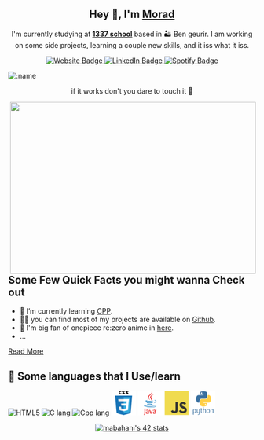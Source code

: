 <h2 align="center">
      Hey 👋, I'm <a href="https://www.twitter.com">Morad</a>
</h2>

<p align="center">I'm currently studying at <strong><a href="https://www.1337.ma/"> 1337 school</a></strong> based in 🏜️ Ben geurir. I am working on some side projects, learning a couple new skills, and it iss what it iss.</p>
   <p align="center">
      <a href="https://www.twitter.com">
         <img src="https://img.shields.io/badge/-1337.ma-4E69C8?style=flat-square&amp;labelColor=4E69C8&amp;logo=Firefox&amp;link=https://www.twitter.com" alt="Website Badge">
      </a>
      <a href="https://www.linkedin.com/in/morad-abahni-99495323b/">
         <img src="https://img.shields.io/badge/-@moradab-0077B5?style=flat-square&amp;labelColor=0077B5&amp;logo=LinkedIn&amp;link=https://www.linkedin.com/in/morad-abahni-99495323b/" alt="LinkedIn Badge">
      </a> 
      <a href="https://open.spotify.com/user/31qpgykymbgnfsn3bxkqgl5klj3u">
         <img src="https://img.shields.io/badge/-@Czar%20slayer-1ED760?style=flat-square&amp;labelColor=fff&amp;logo=Spotify&amp;link=https://open.spotify.com/user/31qpgykymbgnfsn3bxkqgl5klj3u" alt="Spotify Badge">
      </a>
   </p>
   <img src="https://count.getloli.com/get/Czarslayer?theme=rule34" alt=":name" />
<p align="center">if it works don't you dare to touch it 🤫</p>
<img align="right" src="https://gifdb.com/images/high/cartoon-character-louise-belcher-coding-is-fun-ctmkcciuc1gyxos2.gif" width="500" height="350"/>
<h2 >Some Few Quick Facts you might wanna Check out</h2>
<ul>
   <li>🔭 I’m currently learning <a href="https://github.com/Czarslayer/cpp_project-42">CPP</a>.</li>
   <li>👨‍💻 you can find most of my projects are available on <a href="https://github.com/Czarslayer">Github</a>.</li>
   <li>🥣 I'm big fan of <del>onepiece</del> re:zero anime in <a href="https://aniwave.to/watch/rezero-starting-life-in-another-world.jv78/ep-1">here</a>.</li>
   <li>...</li>


   
</ul>
<p><a target="_blank" href="https://1337.ma">Read More</a></p>
<h2>🚀 Some languages that I Use/learn</h2>
<p>
   <img src="https://cdn.jsdelivr.net/gh/devicons/devicon/icons/html5/html5-original.svg" alt="HTML5" width="50" height="50" />
   <img  src="https://cdn.jsdelivr.net/gh/devicons/devicon/icons/c/c-original.svg" alt="C lang" width="50" height="50" />
   <img src="https://cdn.jsdelivr.net/gh/devicons/devicon/icons/cplusplus/cplusplus-original.svg" alt="Cpp lang" width="50" height="50" />
   <img src="https://raw.githubusercontent.com/devicons/devicon/master/icons/css3/css3-original-wordmark.svg" alt="css3" width="50" height="50" />
   <img src="https://raw.githubusercontent.com/devicons/devicon/master/icons/java/java-original-wordmark.svg" alt="java" width="50" height="50" />
   <img src="https://raw.githubusercontent.com/devicons/devicon/master/icons/javascript/javascript-original.svg" alt="javascript" width="50" height="50" />
   <img src="https://raw.githubusercontent.com/devicons/devicon/master/icons/python/python-original-wordmark.svg" alt="python" width="50" height="50" />
</p>
<p align="center">
<a href="https://github.com/oakoudad/badge42"><img src="https://badge.mediaplus.ma/binary/mabahani" alt="mabahani's 42 stats" /></a>
</p>

